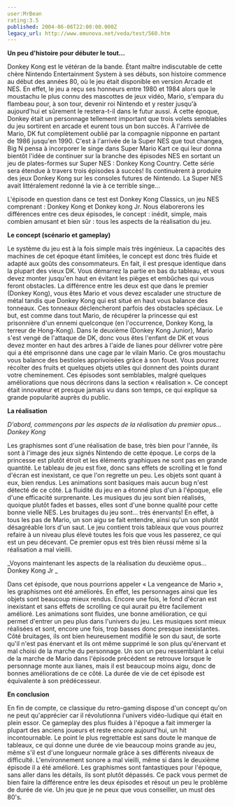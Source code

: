 ```yaml
---
user:MrBean
rating:3.5
published: 2004-06-06T22:00:00.000Z
legacy_url: http://www.emunova.net/veda/test/560.htm
---
```

**Un peu d'histoire pour débuter le tout...**  

  

Donkey Kong est le vétéran de la bande. Étant maître indiscutable de cette chère Nintendo Entertainment System à ses débuts, son histoire commence au début des années 80, où le jeu était disponible en version Arcade et NES. En effet, le jeu a reçu ses honneurs entre 1980 et 1984 alors que le moustachu le plus connu des mascottes de jeux vidéo, Mario, s'empara du flambeau pour, à son tour, devenir roi Nintendo et y rester jusqu'à aujourd'hui et sûrement le restera-t-il dans le futur aussi. À cette époque, Donkey était un personnage tellement important que trois volets semblables du jeu sortirent en arcade et eurent tous un bon succès. À l'arrivée de Mario, DK fut complètement oublié par la compagnie nipponne en partant de 1986 jusqu'en 1990\. C'est à l'arrivée de la Super NES que tout changea, Big N pensa à incorporer le singe dans Super Mario Kart ce qui leur donna bientôt l'idée de continuer sur la branche des épisodes NES en sortant un jeu de plates-formes sur Super NES : Donkey Kong Country. Cette série sera étendue à travers trois épisodes à succès! Ils continuèrent à produire des jeux Donkey Kong sur les consoles futures de Nintendo. La Super NES avait littéralement redonné la vie à ce terrible singe...  

  

L'épisode en question dans ce test est Donkey Kong Classics, un jeu NES comprenant : Donkey Kong et Donkey kong Jr. Nous élaborerons les différences entre ces deux épisodes, le concept : inédit, simple, mais combien amusant et bien sûr : tous les aspects de la réalisation du jeu.  

  

  

**Le concept (scénario et gameplay)**  

  

Le système du jeu est à la fois simple mais très ingénieux. La capacités des machines de cet époque étant limitées, le concept est donc très fluide et adapté aux goûts des consommateurs. En fait, il est presque identique dans la plupart des vieux DK. Vous démarrez la partie en bas du tableau, et vous devez monter jusqu'en haut en évitant les pièges et embûches qui vous feront obstacles. La différence entre les deux est que dans le premier (Donkey Kong), vous êtes Mario et vous devez escalader une structure de métal tandis que Donkey Kong qui est situé en haut vous balance des tonneaux. Ces tonneaux déclencheront parfois des obstacles spéciaux. Le but, est comme dans tout Mario, de récupérer la princesse qui est prisonnière d'un ennemi quelconque (en l'occurrence, Donkey Kong, la terreur de Hong-Kong). Dans le deuxième (Donkey Kong Junior), Mario s'est vengé de l'attaque de DK, donc vous êtes l'enfant de DK et vous devez monter en haut des arbres à l'aide de lianes pour délivrer votre père qui a été emprisonné dans une cage par le vilain Mario. Ce gros moustachu vous balance des bestioles apprivoisées grâce à son fouet. Vous pourrez récolter des fruits et quelques objets utiles qui donnent des points durant votre cheminement. Ces épisodes sont semblables, malgré quelques améliorations que nous décrirons dans la section « réalisation ». Ce concept était innovateur et presque jamais vu dans son temps, ce qui explique sa grande popularité auprès du public.   

  

  

**La réalisation**  

  

_D'abord, commençons par les aspects de la réalisation du premier opus... Donkey Kong_  

  

Les graphismes sont d'une réalisation de base, très bien pour l'année, ils sont à l'image des jeux signés Nintendo de cette époque. Le corps de la princesse est plutôt étroit et les éléments graphiques ne sont pas en grande quantité. Le tableau de jeu est fixe, donc sans effets de scrolling et le fond d'écran est inexistant, ce que l'on regrette un peu. Les objets sont quant à eux, bien rendus. Les animations sont basiques mais aucun bug n'est détecté de ce côté. La fluidité du jeu en a étonné plus d'un à l'époque, elle d'une efficacité surprenante. Les musiques du jeu sont bien réalisés, quoique plutôt fades et basses, elles sont d'une bonne qualité pour cette bonne vielle NES. Les bruitages du jeu sont... très énervants! En effet, à tous les pas de Mario, un son aigu se fait entendre, ainsi qu'un son plutôt désagréable lors d'un saut. Le jeu contient trois tableaux que vous pourrez refaire à un niveau plus élevé toutes les fois que vous les passerez, ce qui est un peu décevant. Ce premier opus est très bien réussi même si la réalisation a mal vieilli.   

  

_Voyons maintenant les aspects de la réalisation du deuxième opus... Donkey Kong Jr _  

  

Dans cet épisode, que nous pourrions appeler « La vengeance de Mario », les graphismes ont été améliorés. En effet, les personnages ainsi que les objets sont beaucoup mieux rendus. Encore une fois, le fond d'écran est inexistant et sans effets de scrolling ce qui aurait pu être facilement amélioré. Les animations sont fluides, une bonne amélioration, ce qui permet d'entrer un peu plus dans l'univers du jeu. Les musiques sont mieux réalisées et sont, encore une fois, trop basses donc presque inexistantes. Côté bruitages, ils ont bien heureusement modifié le son du saut, de sorte qu'il n'est pas énervant et ils ont même supprimé le son plus qu'énervant et mal choisi de la marche du personnage. Un son un peu ressemblant à celui de la marche de Mario dans l'épisode précédent se retrouve lorsque le personnage monte aux lianes, mais il est beaucoup moins aigu, donc de bonnes améliorations de ce côté. La durée de vie de cet épisode est équivalente à son prédécesseur.  

  

  

**En conclusion**  

  

En fin de compte, ce classique du retro-gaming dispose d'un concept qu'on ne peut qu'apprécier car il révolutionna l'univers vidéo-ludique qui était en plein essor. Ce gameplay des plus fluides à l'époque a fait immerger la plupart des anciens joueurs et reste encore aujourd'hui, un hit incontournable. Le point le plus regrettable est sans doute le manque de tableaux, ce qui donne une durée de vie beaucoup moins grande au jeu, même s'il est d'une longueur normale grâce à ses différents niveaux de difficulté. L'environnement sonore a mal vieilli, même si dans le deuxième épisode il a été amélioré. Les graphismes sont fantastiques pour l'époque, sans aller dans les détails, ils sont plutôt dépassés. Ce pack vous permet de bien faire la différence entre les deux épisodes et résout un peu le problème de durée de vie. Un jeu que je ne peux que vous conseiller, un must des 80's.